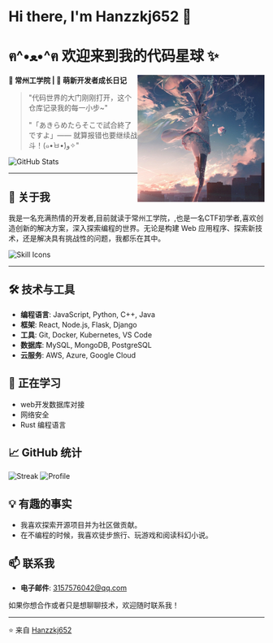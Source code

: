 # Hi there, I'm Hanzzkj652 👋

# ฅ^•ﻌ•^ฅ 欢迎来到我的代码星球 ✨

<img src="assets/coding_waifu.jpg" width="250" align="right" alt="正在努力coding的看板娘~">

​**​📍 常州工学院 | 🌱 萌新开发者成长日记​**​  
> "代码世界的大门刚刚打开，这个仓库记录我的每一小步~"
> 
> "「あきらめたらそこで試合終了ですよ」—— 就算报错也要继续战斗！(๑•̀ㅂ•́)و✧"

![GitHub Stats](https://github-readme-stats.vercel.app/api?username=Hanzzkj652&show_icons=true&theme=radical&hide_title=true)

---

## 🚀 关于我
我是一名充满热情的开发者,目前就读于常州工学院，,也是一名CTF初学者,喜欢创造创新的解决方案，深入探索编程的世界。无论是构建 Web 应用程序、探索新技术，还是解决具有挑战性的问题，我都乐在其中。

![Skill Icons](https://skillicons.dev/icons?i=py,html,md,cpp,vscode,git)

---
## 🛠️ 技术与工具
- **编程语言**: JavaScript, Python, C++, Java
- **框架**: React, Node.js, Flask, Django
- **工具**: Git, Docker, Kubernetes, VS Code
- **数据库**: MySQL, MongoDB, PostgreSQL
- **云服务**: AWS, Azure, Google Cloud

## 🌱 正在学习
- web开发数据库对接
- 网络安全
- Rust 编程语言

## 📈 GitHub 统计

![Streak](https://github-readme-streak-stats.herokuapp.com/?user=Hanzzkj652&theme=radical)
![Profile](https://github-profile-summary-cards.vercel.app/api/cards/profile-details?username=Hanzzkj652&theme=github_dark)

## 💡 有趣的事实
- 我喜欢探索开源项目并为社区做贡献。
- 在不编程的时候，我喜欢徒步旅行、玩游戏和阅读科幻小说。

## 📫 联系我
- **电子邮件**: [3157576042@qq.com](mailto:3157576042@qq.com)

如果你想合作或者只是想聊聊技术，欢迎随时联系我！

---
⭐️ 来自 [Hanzzkj652](https://github.com/Hanzzkj652)

